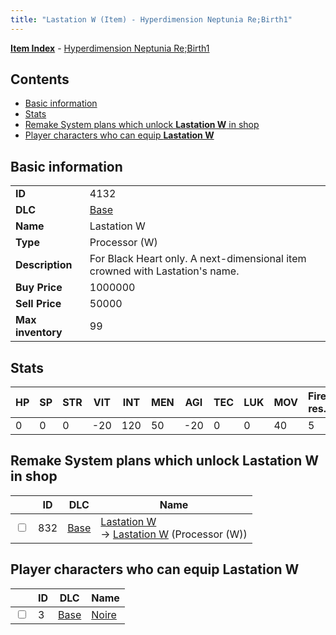 ```yaml
---
title: "Lastation W (Item) - Hyperdimension Neptunia Re;Birth1"
---
```


[**Item Index**](/neptunia/rb1/item/index.html) - [Hyperdimension Neptunia Re;Birth1](/neptunia/rb1)

## Contents

- [Basic information](#basic-information)
- [Stats](#stats)
- [Remake System plans which unlock **Lastation W** in shop](#remake-system-plans-which-unlock-lastation-w-in-shop)
- [Player characters who can equip **Lastation W**](#player-characters-who-can-equip-lastation-w)

## Basic information

|   |   |
| -- | -- |
| **ID** | 4132 |
| **DLC** | [Base](/neptunia/rb1/dlc/1-base.html) |
| **Name** | Lastation W |
| **Type** | Processor (W) |
| **Description** | For Black Heart only. A next-dimensional item crowned with Lastation's name. |
| **Buy Price** | 1000000 |
| **Sell Price** | 50000 |
| **Max inventory** | 99 |


## Stats

| HP | SP | STR | VIT | INT | MEN | AGI | TEC | LUK | MOV | Fire res. | Ice res. | Wind res. | Lightning res. |
| -- | -- | --- | --- | --- | --- | --- | --- | --- | --- | --------- | -------- | --------- | -------------- |
| 0 | 0 | 0 | -20 | 120 | 50 | -20 | 0 | 0 | 40 | 5 | 0 | 0 | 0 |


## Remake System plans which unlock **Lastation W** in shop

|    | ID | DLC | Name |
| -- | -- | --- | ---- |
| <input type="checkbox" id="rb1-remake-1-832" class="trackbox" /> | 832 | [Base](/neptunia/rb1/dlc/1-base.html) | [Lastation W](/neptunia/rb1/remake/1-832-lastation-w.html)<br /> → [Lastation W](/neptunia/rb1/item/1-4132-lastation-w.html) (Processor (W)) |


## Player characters who can equip **Lastation W**

|    | ID | DLC | Name |
| -- | -- | --- | ---- |
| <input type="checkbox" id="rb1-player-1-3" class="trackbox" /> | 3 | [Base](/neptunia/rb1/dlc/1-base.html) | [Noire](/neptunia/rb1/player/1-3-noire.html) |
